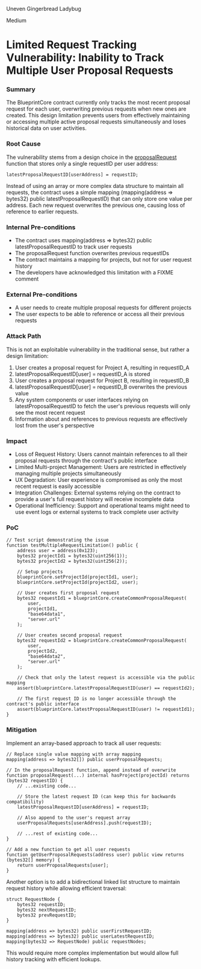Uneven Gingerbread Ladybug

Medium

# Limited Request Tracking Vulnerability: Inability to Track Multiple User Proposal Requests

### Summary

The BlueprintCore contract currently only tracks the most recent proposal request for each user, overwriting previous requests when new ones are created. This design limitation prevents users from effectively maintaining or accessing multiple active proposal requests simultaneously and loses historical data on user activities.

### Root Cause

The vulnerability stems from a design choice in the [proposalRequest](https://github.com/sherlock-audit/2025-03-crestal-network/blob/main/crestal-omni-contracts/src/BlueprintCore.sol#L205) function that stores only a single requestID per user address:
```solidity
latestProposalRequestID[userAddress] = requestID;
```

Instead of using an array or more complex data structure to maintain all requests, the contract uses a simple mapping (mapping(address => bytes32) public latestProposalRequestID) that can only store one value per address. Each new request overwrites the previous one, causing loss of reference to earlier requests.



### Internal Pre-conditions

- The contract uses mapping(address => bytes32) public latestProposalRequestID to track user requests
- The proposalRequest function overwrites previous requestIDs
- The contract maintains a mapping for projects, but not for user request history
- The developers have acknowledged this limitation with a FIXME comment

### External Pre-conditions

- A user needs to create multiple proposal requests for different projects
- The user expects to be able to reference or access all their previous requests


### Attack Path

This is not an exploitable vulnerability in the traditional sense, but rather a design limitation:

1. User creates a proposal request for Project A, resulting in requestID_A
2. latestProposalRequestID[user] = requestID_A is stored
3. User creates a proposal request for Project B, resulting in requestID_B
4. latestProposalRequestID[user] = requestID_B overwrites the previous value
5. Any system components or user interfaces relying on latestProposalRequestID to fetch the user's previous requests will only see the most recent request
6. Information about and references to previous requests are effectively lost from the user's perspective

### Impact

- Loss of Request History: Users cannot maintain references to all their proposal requests through the contract's public interface
- Limited Multi-project Management: Users are restricted in effectively managing multiple projects simultaneously
- UX Degradation: User experience is compromised as only the most recent request is easily accessible
- Integration Challenges: External systems relying on the contract to provide a user's full request history will receive incomplete data
- Operational Inefficiency: Support and operational teams might need to use event logs or external systems to track complete user activity

### PoC

```solidity
// Test script demonstrating the issue
function testMultipleRequestLimitation() public {
    address user = address(0x123);
    bytes32 projectId1 = bytes32(uint256(1));
    bytes32 projectId2 = bytes32(uint256(2));
    
    // Setup projects
    blueprintCore.setProjectId(projectId1, user);
    blueprintCore.setProjectId(projectId2, user);
    
    // User creates first proposal request
    bytes32 requestId1 = blueprintCore.createCommonProposalRequest(
        user,
        projectId1,
        "base64data1",
        "server.url"
    );
    
    // User creates second proposal request
    bytes32 requestId2 = blueprintCore.createCommonProposalRequest(
        user,
        projectId2,
        "base64data2",
        "server.url"
    );
    
    // Check that only the latest request is accessible via the public mapping
    assert(blueprintCore.latestProposalRequestID(user) == requestId2);
    
    // The first request ID is no longer accessible through the contract's public interface
    assert(blueprintCore.latestProposalRequestID(user) != requestId1);
}
```

### Mitigation

Implement an array-based approach to track all user requests:
```solidity
// Replace single value mapping with array mapping
mapping(address => bytes32[]) public userProposalRequests;

// In the proposalRequest function, append instead of overwrite
function proposalRequest(...) internal hasProject(projectId) returns (bytes32 requestID) {
    // ...existing code...
    
    // Store the latest request ID (can keep this for backwards compatibility)
    latestProposalRequestID[userAddress] = requestID;
    
    // Also append to the user's request array
    userProposalRequests[userAddress].push(requestID);
    
    // ...rest of existing code...
}

// Add a new function to get all user requests
function getUserProposalRequests(address user) public view returns (bytes32[] memory) {
    return userProposalRequests[user];
}
```

Another option is to add a bidirectional linked list structure to maintain request history while allowing efficient traversal:
```solidity
struct RequestNode {
    bytes32 requestID;
    bytes32 nextRequestID;
    bytes32 prevRequestID;
}

mapping(address => bytes32) public userFirstRequestID;
mapping(address => bytes32) public userLatestRequestID;
mapping(bytes32 => RequestNode) public requestNodes;
```
This would require more complex implementation but would allow full history tracking with efficient lookups.